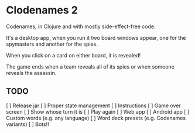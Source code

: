 # Clodenames 2

Codenames, in Clojure and with mostly side-effect-free code.

It's a desktop app, when you run it two board windows appear, one for the
spymasters and another for the spies.

When you click on a card on either board, it is revealed!

The game ends when a team reveals all of its spies or when someone reveals the
assassin.

## TODO

[ ] Release jar
[ ] Proper state management
[ ] Instructions
[ ] Game over screen
[ ] Show whose turn it is
[ ] Play again
[ ] Web app
[ ] Android app
[ ] Custom words (e.g. any language)
[ ] Word deck presets (e.g. Codenames variants)
[ ] Bots!!

